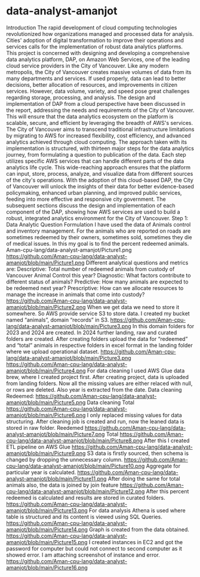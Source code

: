 # data-analyst-amanjot
Introduction
 	The rapid development of cloud computing technologies revolutionized how organizations managed and processed data for analysis. Cities' adoption of digital transformation to improve their operations and services calls for the implementation of robust data analytics platforms. This project is concerned with designing and developing a comprehensive data analytics platform, DAP, on Amazon Web Services, one of the leading cloud service providers in the City of Vancouver.
 	Like any modern metropolis, the City of Vancouver creates massive volumes of data from its many departments and services. If used properly, data can lead to better decisions, better allocation of resources, and improvements in citizen services. However, data volume, variety, and speed pose great challenges regarding storage, processing, and analysis.
 	The design and implementation of DAP from a cloud perspective have been discussed in the report, addressing the needs and requirements of the City of Vancouver. This will ensure that the data analytics ecosystem on the platform is scalable, secure, and efficient by leveraging the breadth of AWS's services. The City of Vancouver aims to transcend traditional infrastructure limitations by migrating to AWS for increased flexibility, cost efficiency, and advanced analytics achieved through cloud computing.
 	The approach taken with its implementation is structured, with thirteen major steps for the data analytics journey, from formulating a question to publication of the data. Each step utilizes specific AWS services that can handle different parts of the data analytics life cycle. This wide-reaching approach ensures that the platform can input, store, process, analyze, and visualize data from different sources of the city's operations.
 	With the adoption of this cloud-based DAP, the City of Vancouver will unlock the insights of their data for better evidence-based policymaking, enhanced urban planning, and improved public services, feeding into more effective and responsive city government. The subsequent sections discuss the design and implementation of each component of the DAP, showing how AWS services are used to build a robust, integrated analytics environment for the City of Vancouver.
Step 1: Data Analytic Question Formulation
I have used the data of Animals control and inventory management. For the animals who are reported on roads are sometimes redeemed by their owners, sometimes sold, sometimes they die of medical issues. In this my goal is to find the percent redeemed animals.
Aman-cpu-lang/data-analyst-amanjot/Picture1.png
https://github.com/Aman-cpu-lang/data-analyst-amanjot/blob/main/Picture1.png
Different analytical questions and metrics are:
Descriptive: Total number of redeemed animals from custody of Vancouver Animal Control this year?
Diagnostic: What factors contribute to different status of animals?
Predictive: How many animals are expected to be redeemed next year?
Prescriptive: How can we allocate resources to manage the increase in animals that come into custody?
https://github.com/Aman-cpu-lang/data-analyst-amanjot/blob/main/Picture2.png
When we get data we need to store it somewhere. So AWS provide service S3 to store data. I created my bucket named “animals”, domain “records” in S3.
https://github.com/Aman-cpu-lang/data-analyst-amanjot/blob/main/Picture3.png
In this domain folders for 2023 and 2024 are created. In 2024 further landing, raw and curated folders are created.
After creating folders upload the data for “redeemed” and “total” animals in respective folders in excel format in the landing folder where we upload operational dataset.
https://github.com/Aman-cpu-lang/data-analyst-amanjot/blob/main/Picture3.png
https://github.com/Aman-cpu-lang/data-analyst-amanjot/blob/main/Picture4.png
For data cleaning I used AWS Glue data brew, where I created project first. After creating project, data is uploaded from landing folders. Now all the missing values are either relaced with null, or rows are deleted. Also year is extracted from the date.
Data cleaning Redeemed:
https://github.com/Aman-cpu-lang/data-analyst-amanjot/blob/main/Picture5.png
Data cleaning Total
https://github.com/Aman-cpu-lang/data-analyst-amanjot/blob/main/Picture6.png
I only replaced missing values for data structuring. After cleaning job is created and run, now the leaned data is stored in raw folder.
Reedemed
https://github.com/Aman-cpu-lang/data-analyst-amanjot/blob/main/Picture7.png
Total
https://github.com/Aman-cpu-lang/data-analyst-amanjot/blob/main/Picture8.png
After this I created ETL pipeline on AWS Glue
https://github.com/Aman-cpu-lang/data-analyst-amanjot/blob/main/Picture9.png
S3 data is firstly sourced, then schema is changed by dropping the unnecessary column.
https://github.com/Aman-cpu-lang/data-analyst-amanjot/blob/main/Picture10.png
Aggregate for particular year is calculated.
https://github.com/Aman-cpu-lang/data-analyst-amanjot/blob/main/Picture11.png
After doing the same for total animals also, the data is joined by join feature
https://github.com/Aman-cpu-lang/data-analyst-amanjot/blob/main/Picture12.png
After this percent redeemed is calculated and results are stored in curated folders.
https://github.com/Aman-cpu-lang/data-analyst-amanjot/blob/main/Picture13.png
For data analysis Athena is used where table is structured and its content is viewed using SQL Queries.
https://github.com/Aman-cpu-lang/data-analyst-amanjot/blob/main/Picture14.png
Graph is created from the data obtained.
https://github.com/Aman-cpu-lang/data-analyst-amanjot/blob/main/Picture15.png
I created instances in EC2 and got the password for computer but could not connect to second computer as it showed error. I am attaching screenshot of instance and error.
https://github.com/Aman-cpu-lang/data-analyst-amanjot/blob/main/Picture16.png
